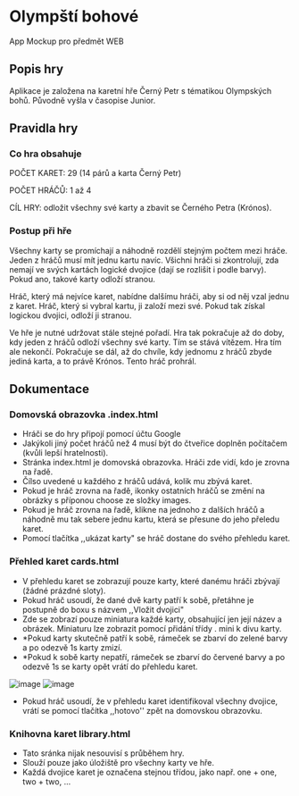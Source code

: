 # Olympští bohové
App Mockup pro předmět WEB

## Popis hry
Aplikace je založena na karetní hře Černý Petr s tématikou Olympských bohů. Původně vyšla v časopise Junior.

## Pravidla hry

### Co hra obsahuje
POČET KARET: 29 (14 párů a karta Černý Petr)

POČET HRÁČŮ: 1 až 4

CÍL HRY: odložit všechny své karty a zbavit se Černého Petra (Krónos).

### Postup při hře
Všechny karty se promíchají a náhodně rozdělí stejným počtem mezi hráče. Jeden z hráčů musí mít jednu kartu navíc. Všichni hráči si zkontrolují, zda nemají ve svých kartách
logické dvojice (dají se rozlišit i podle barvy). Pokud ano, takové karty odloží stranou.

Hráč, který má nejvíce karet, nabídne dalšímu hráči, aby si od něj vzal jednu z karet. Hráč, který si vybral kartu, ji založí mezi své. Pokud tak získal logickou dvojici,
odloží ji stranou.

Ve hře je nutné udržovat stále stejné pořadí. Hra tak pokračuje až do doby, kdy jeden z hráčů odloží všechny své karty. Tím se stává vítězem. Hra tím ale nekončí.
Pokračuje se dál, až do chvíle, kdy jednomu z hráčů zbyde jediná karta, a to právě Krónos. Tento hráč prohrál.


## Dokumentace
### Domovská obrazovka .index.html
- Hráči se do hry připojí pomocí účtu Google
- Jakýkoli jiný počet hráčů než 4 musí být do čtveřice doplněn počítačem (kvůli lepší hratelnosti).
- Stránka index.html je domovská obrazovka. Hráči zde vidí, kdo je zrovna na řadě.
- Čílso uvedené u každého z hráčů udává, kolik mu zbývá karet.
- Pokud je hráč zrovna na řadě, ikonky ostatních hráčů se změní na obrázky s příponou choose ze složky images.
- Pokud je hráč zrovna na řadě, klikne na jednoho z dalších hráčů a náhodně mu tak sebere jednu kartu, která se přesune do jeho přeledu karet.
- Pomocí tlačítka ,,ukázat karty" se hráč dostane do svého přehledu karet.

### Přehled karet cards.html
- V přehledu karet se zobrazují pouze karty, které danému hráči zbývají (žádné prázdné sloty).
- Pokud hráč usoudí, že dané dvě karty patří k sobě, přetáhne je postupně do boxu s názvem ,,Vložit dvojici"
- Zde se zobrazí pouze miniatura každé karty, obsahující jen její název a obrázek. Miniaturu lze zobrazit pomocí přidání třídy . mini k divu karty.
- *Pokud karty skutečně patří k sobě, rámeček se zbarví do zelené barvy a po odezvě 1s karty zmizí.
- *Pokud k sobě karty nepatří, rámeček se zbarví do červené barvy a po odezvě 1s se karty opět vrátí do přehledu karet.

![image](https://user-images.githubusercontent.com/70745566/116518705-e5fa9280-a8d0-11eb-911a-2f102ebd9d62.png)
![image](https://user-images.githubusercontent.com/70745566/116518970-37a31d00-a8d1-11eb-9b30-b1a36194c9e0.png)



- Pokud hráč usoudí, že v přehledu karet identifikoval všechny dvojice, vrátí se pomocí tlačítka ,,hotovo'' zpět na domovskou obrazovku.

### Knihovna karet library.html
- Tato sránka nijak nesouvisí s průběhem hry.
- Slouží pouze jako úložiště pro všechny karty ve hře.
- Každá dvojice karet je označena stejnou třídou, jako např. one + one, two + two, ...












